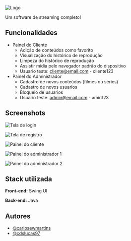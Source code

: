 ![Logo](https://i.imgur.com/czR4Giw.png)


Um software de streaming completo!
## Funcionalidades

- Painel do Cliente
    - Adição de conteúdos como favorito
    - Visualização do histórico de reprodução
    - Limpeza do histórico de reprodução
    - Assistir midia pelo navegador padrão do dispositivo
    - Usuario teste: cliente@email.com - cliente123
- Painel do Administrador
    - Cadastro de novos conteúdos (filmes ou séries)
    - Cadastro de novos usuarios
    - Bloqueio de usuarios
    - Usuario teste: admin@email.com - amin123
## Screenshots

![Tela de login](https://i.imgur.com/3CwVBfD.png) 

![Tela de registro](https://i.imgur.com/QiWKs7Q.png)

![Painel do cliente](https://i.imgur.com/2g3L84i.png)

![Painel do administrador 1](https://i.imgur.com/lpJ7t9F.png)

![Painel do administrador 2](https://i.imgur.com/fRvuUBD.png)
## Stack utilizada

**Front-end:** Swing UI

**Back-end:** Java


## Autores

- [@carlosewmartins](https://www.github.com/carlosewmartins)
- [@cdslucas97](https://github.com/cdslucas97/)
